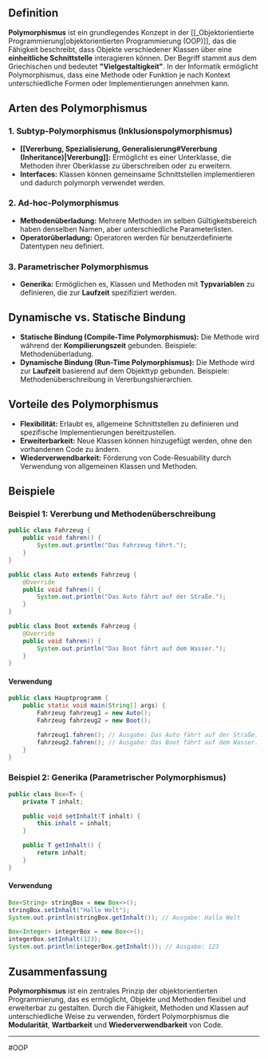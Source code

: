 ## Definition

**Polymorphismus** ist ein grundlegendes Konzept in der [[_Objektorientierte Programmierung|objektorientierten Programmierung (OOP)]], das die Fähigkeit beschreibt, dass Objekte verschiedener Klassen über eine **einheitliche Schnittstelle** interagieren können. Der Begriff stammt aus dem Griechischen und bedeutet **"Vielgestaltigkeit"**. In der Informatik ermöglicht Polymorphismus, dass eine Methode oder Funktion je nach Kontext unterschiedliche Formen oder Implementierungen annehmen kann.

## Arten des Polymorphismus

### 1. Subtyp-Polymorphismus (Inklusionspolymorphismus)

- **[[Vererbung, Spezialisierung, Generalisierung#Vererbung (Inheritance)|Vererbung]]:** Ermöglicht es einer Unterklasse, die Methoden ihrer Oberklasse zu überschreiben oder zu erweitern.
- **Interfaces:** Klassen können gemeinsame Schnittstellen implementieren und dadurch polymorph verwendet werden.

### 2. Ad-hoc-Polymorphismus

- **Methodenüberladung:** Mehrere Methoden im selben Gültigkeitsbereich haben denselben Namen, aber unterschiedliche Parameterlisten.
- **Operatorüberladung:** Operatoren werden für benutzerdefinierte Datentypen neu definiert.

### 3. Parametrischer Polymorphismus

- **Generika:** Ermöglichen es, Klassen und Methoden mit **Typvariablen** zu definieren, die zur **Laufzeit** spezifiziert werden.

## Dynamische vs. Statische Bindung

- **Statische Bindung (Compile-Time Polymorphismus):** Die Methode wird während der **Kompilierungszeit** gebunden. Beispiele: Methodenüberladung.
- **Dynamische Bindung (Run-Time Polymorphismus):** Die Methode wird zur **Laufzeit** basierend auf dem Objekttyp gebunden. Beispiele: Methodenüberschreibung in Vererbungshierarchien.

## Vorteile des Polymorphismus

- **Flexibilität:** Erlaubt es, allgemeine Schnittstellen zu definieren und spezifische Implementierungen bereitzustellen.
- **Erweiterbarkeit:** Neue Klassen können hinzugefügt werden, ohne den vorhandenen Code zu ändern.
- **Wiederverwendbarkeit:** Förderung von Code-Resuability durch Verwendung von allgemeinen Klassen und Methoden.

## Beispiele

### Beispiel 1: Vererbung und Methodenüberschreibung

```java
public class Fahrzeug {
    public void fahren() {
        System.out.println("Das Fahrzeug fährt.");
    }
}

public class Auto extends Fahrzeug {
    @Override
    public void fahren() {
        System.out.println("Das Auto fährt auf der Straße.");
    }
}

public class Boot extends Fahrzeug {
    @Override
    public void fahren() {
        System.out.println("Das Boot fährt auf dem Wasser.");
    }
}
```

#### Verwendung

```java
public class Hauptprogramm {
    public static void main(String[] args) {
        Fahrzeug fahrzeug1 = new Auto();
        Fahrzeug fahrzeug2 = new Boot();

        fahrzeug1.fahren(); // Ausgabe: Das Auto fährt auf der Straße.
        fahrzeug2.fahren(); // Ausgabe: Das Boot fährt auf dem Wasser.
    }
}
```

### Beispiel 2: Generika (Parametrischer Polymorphismus)
```java
public class Box<T> {
    private T inhalt;

    public void setInhalt(T inhalt) {
        this.inhalt = inhalt;
    }

    public T getInhalt() {
        return inhalt;
    }
}
```

#### Verwendung
```java
Box<String> stringBox = new Box<>();
stringBox.setInhalt("Hallo Welt");
System.out.println(stringBox.getInhalt()); // Ausgabe: Hallo Welt

Box<Integer> integerBox = new Box<>();
integerBox.setInhalt(123);
System.out.println(integerBox.getInhalt()); // Ausgabe: 123
```


## Zusammenfassung

**Polymorphismus** ist ein zentrales Prinzip der objektorientierten Programmierung, das es ermöglicht, Objekte und Methoden flexibel und erweiterbar zu gestalten. Durch die Fähigkeit, Methoden und Klassen auf unterschiedliche Weise zu verwenden, fördert Polymorphismus die **Modularität**, **Wartbarkeit** und **Wiederverwendbarkeit** von Code.

---
#OOP
